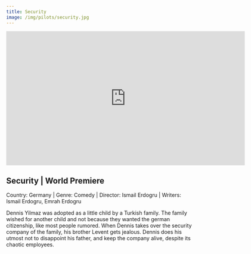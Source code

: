 ```yaml
---
title: Security
image: /img/pilots/security.jpg
---
```

<iframe src="https://player.vimeo.com/video/331852340" width="640" height="360" frameborder="0" allow="autoplay; fullscreen" allowfullscreen></iframe>

## Security | World Premiere
Country: Germany | Genre: Comedy | Director: Ismail Erdogru | Writers: Ismail Erdogru, Emrah Erdogru

Dennis Yilmaz was adopted as a little child by a Turkish family. The family wished for another child and not because they wanted the german citizenship, like most people rumored. When Dennis takes over the security company of the family, his brother Levent gets jealous. Dennis does his utmost not to disappoint his father, and keep the company alive, despite its chaotic employees. 